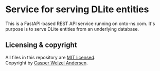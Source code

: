 # Service for serving DLite entities

This is a FastAPI-based REST API service running on onto-ns.com.
It's purpose is to serve DLite entities from an underlying database.

## Licensing & copyright

All files in this repository are [MIT licensed](LICENSE).  
Copyright by [Casper Welzel Andersen](https://github.com/CasperWA).
